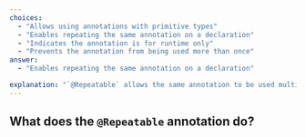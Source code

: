 ```yaml
---
choices:
  - "Allows using annotations with primitive types"
  - "Enables repeating the same annotation on a declaration"
  - "Indicates the annotation is for runtime only"
  - "Prevents the annotation from being used more than once"
answer:
  - "Enables repeating the same annotation on a declaration"

explanation: "`@Repeatable` allows the same annotation to be used multiple times on the same element, grouped by a container annotation."
---
```


## What does the `@Repeatable` annotation do?
